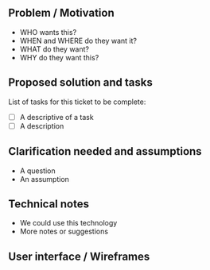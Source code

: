## Problem / Motivation
<!-- Describe the problem here using the 5Ws. You can use the user story format: As a [Who] and [When][Where] I would like [What] so that [Why] --> 
- WHO wants this?
- WHEN and WHERE do they want it?
- WHAT do they want?
- WHY do they want this?

## Proposed solution and tasks
<!-- Describe the solution here and list the tasks required -->
List of tasks for this ticket to be complete:
- [ ] A descriptive of a task
- [ ] A description

## Clarification needed and assumptions
<!-- List any questions for stakeholders you might have or assumptions that could help other contributors to understand the context within wich the ticket was written -->
- A question
- An assumption

## Technical notes
- We could use this technology 
- More notes or suggestions

## User interface / Wireframes
<!-- Include any useful sketch, wireframes, screenshot if relevant. -->
